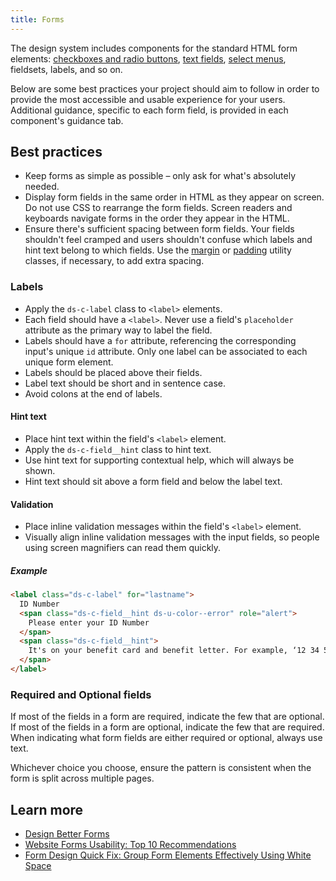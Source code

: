 ```yaml
---
title: Forms
---
```


The design system includes components for the standard HTML form elements: [checkboxes and radio buttons]({{root}}/components/choice), [text fields]({{root}}/components/text-field), [select menus]({{root}}/components/select), fieldsets, labels, and so on.

Below are some best practices your project should aim to follow in order to provide the most accessible and usable experience for your users. Additional guidance, specific to each form field, is provided in each component's guidance tab.

## Best practices

- Keep forms as simple as possible – only ask for what's absolutely needed.
- Display form fields in the same order in HTML as they appear on screen. Do not use CSS to rearrange the form fields. Screen readers and keyboards navigate forms in the order they appear in the HTML.
- Ensure there's sufficient spacing between form fields. Your fields shouldn't feel cramped and users shouldn't confuse which labels and hint text belong to which fields. Use the [margin]({{root}}/utilities/margin) or [padding]({{root}}/utilities/padding) utility classes, if necessary, to add extra spacing.

### Labels

- Apply the `ds-c-label` class to `<label>` elements.
- Each field should have a `<label>`. Never use a field's `placeholder` attribute as the primary way to label the field.
- Labels should have a `for` attribute, referencing the corresponding input's unique `id` attribute. Only one label can be associated to each unique form element.
- Labels should be placed above their fields.
- Label text should be short and in sentence case.
- Avoid colons at the end of labels.

#### Hint text

- Place hint text within the field's `<label>` element.
- Apply the `ds-c-field__hint` class to hint text.
- Use hint text for supporting contextual help, which will always be shown.
- Hint text should sit above a form field and below the label text.

#### Validation

- Place inline validation messages within the field's `<label>` element.
- Visually align inline validation messages with the input fields, so people using screen magnifiers can read them quickly.

##### Example

```html
<label class="ds-c-label" for="lastname">
  ID Number
  <span class="ds-c-field__hint ds-u-color--error" role="alert">
    Please enter your ID Number
  </span>
  <span class="ds-c-field__hint">
    It's on your benefit card and benefit letter. For example, ‘12 34 56B’.
  </span>
</label>
```

### Required and Optional fields

If most of the fields in a form are required, indicate the few that are optional. If most of the fields in a form are optional, indicate the few that are required. When indicating what form fields are either required or optional, always use text.

Whichever choice you choose, ensure the pattern is consistent when the form is split across multiple pages.

## Learn more

- [Design Better Forms](https://uxdesign.cc/design-better-forms-96fadca0f49c)
- [Website Forms Usability: Top 10 Recommendations](https://www.nngroup.com/articles/web-form-design/)
- [Form Design Quick Fix: Group Form Elements Effectively Using White Space](https://www.nngroup.com/articles/form-design-white-space/)
